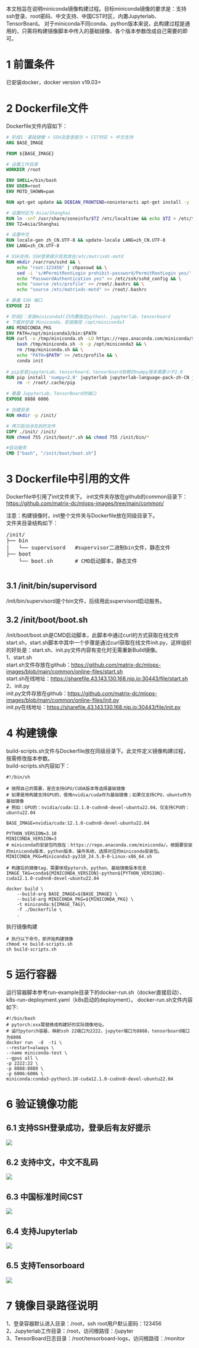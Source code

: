 本文档旨在说明miniconda镜像构建过程。目标miniconda镜像的要求是：支持ssh登录、root密码、中文支持、中国CST时区，内置Jupyterlab、TensorBoard。
对于miniconda不同conda、python版本来说，此构建过程是通用的，只需将构建镜像脚本中传入的基础镜像、各个版本参数改成自己需要的即可。

# 1 前置条件
已安装docker，docker  version v19.03+
# 2 Dockerfile文件
Dockerfile文件内容如下：

```dockerfile
# 阶段1：基础镜像 + SSH及登录提示 + CST时区 + 中文支持
ARG BASE_IMAGE

FROM ${BASE_IMAGE}

# 设置工作目录
WORKDIR /root 

ENV SHELL=/bin/bash
ENV USER=root
ENV MOTD_SHOWN=pam

RUN apt-get update && DEBIAN_FRONTEND=noninteracti apt-get install -y --no-install-recommends openssh-server locales tzdata curl vim tmux wget  && apt-get clean && rm -rf /var/lib/apt/lists/*

# 设置时区为 Asia/Shanghai
RUN ln -snf /usr/share/zoneinfo/$TZ /etc/localtime && echo $TZ > /etc/timezone
ENV TZ=Asia/Shanghai

# 设置中文
RUN locale-gen zh_CN.UTF-8 && update-locale LANG=zh_CN.UTF-8
ENV LANG=zh_CN.UTF-8

# SSH支持，SSH登录提示信息放在/etc/matrixdc-motd
RUN mkdir /var/run/sshd && \
    echo "root:123456" | chpasswd && \
    sed -i 's/#PermitRootLogin prohibit-password/PermitRootLogin yes/' /etc/ssh/sshd_config && \
    echo "PasswordAuthentication yes" >> /etc/ssh/sshd_config && \
    echo "source /etc/profile" >> /root/.bashrc && \
    echo "source /etc/matrixdc-motd" >> /root/.bashrc

# 暴露 SSH 端口
EXPOSE 22

# 阶段2：安装miniconda3(已内置指定python)、jupyterlab、tensorboard
# 下载并安装 Miniconda，安装路径 /opt/miniconda3
ARG MINICONDA_PKG
ENV PATH=/opt/miniconda3/bin:$PATH
RUN curl -o /tmp/miniconda.sh -LO https://repo.anaconda.com/miniconda/${MINICONDA_PKG} && \
    bash /tmp/miniconda.sh -b -p /opt/miniconda3 && \
    rm /tmp/miniconda.sh && \
    echo "PATH=$PATH" >> /etc/profile && \
    conda init
    
# pip安装jupyterLab、tensorboard，tensorboard依赖的numpy版本需要小于2.0
RUN pip install 'numpy<2.0' jupyterlab jupyterlab-language-pack-zh-CN jupyterlab_pygments tensorboard && \
    rm -r /root/.cache/pip

# 暴露 JupyterLab、TensorBoard的端口
EXPOSE 8888 6006

# 创建目录
RUN mkdir -p /init/

# 拷贝启动涉及到的文件
COPY ./init/ /init/
RUN chmod 755 /init/boot/*.sh && chmod 755 /init/bin/*

#启动服务
CMD ["bash", "/init/boot/boot.sh"]
```

# 3 Dockerfile中引用的文件
Dockerfile中引用了init文件夹下。
init文件夹存放在github的common目录下：https://github.com/matrix-dc/mlops-images/tree/main/common/   

注意：构建镜像时，init整个文件夹与Dockerfile放在同级目录下。    
文件夹目录结构如下：
<pre>
/init/
├── bin
│   └── supervisord   #supervisor二进制bin文件，静态文件
├── boot
    └── boot.sh       # CMD启动脚本，静态文件

</pre>

## 3.1 /init/bin/supervisord
/init/bin/supervisord是个bin文件，后续用此supervisord启动服务。  

## 3.2 /init/boot/boot.sh
/init/boot/boot.sh是CMD启动脚本，此脚本中通过curl的方式获取在线文件start.sh，start.sh脚本中其中一个步骤是通过curl获取在线文件init.py，这样组织的好处是：start.sh、init.py文件内容有变化时无需重新Build镜像。        
1、start.sh    
start.sh文件存放在github：https://github.com/matrix-dc/mlops-images/blob/main/common/online-files/start.sh              
start.sh在线地址：https://sharefile.43.143.130.168.nip.io:30443/file/start.sh               
2、init.py   
init.py文件存放在github：https://github.com/matrix-dc/mlops-images/blob/main/common/online-files/init.py                 
init.py在线地址：https://sharefile.43.143.130.168.nip.io:30443/file/init.py                

# 4 构建镜像
build-scripts.sh文件与Dockerfile放在同级目录下。此文件定义镜像构建过程，按需修改版本参数。    
build-scripts.sh内容如下：

```shell
#!/bin/sh

# 按照自己的需要，是否支持GPU/CUDA版本等选择基础镜像
# 如果是用构建支持GPU的，使用nvidia/cuda作为基础镜像；如果仅支持CPU，ubuntu作为基础镜像
# 例如：GPU的：nvidia/cuda:12.1.0-cudnn8-devel-ubuntu22.04，仅支持CPU的：ubuntu22.04

BASE_IMAGE=nvidia/cuda:12.1.0-cudnn8-devel-ubuntu22.04

PYTHON_VERSION=3.10
MINICONDA_VERSION=3
# miniconda的安装包均放在：https://repo.anaconda.com/miniconda/。根据要安装的miniconda版本、python版本、操作系统，选择对应的miniconda安装包。
MINICONDA_PKG=Miniconda3-py310_24.5.0-0-Linux-x86_64.sh

# 构建后的镜像tag，需要体现pytorch、python、基础镜像版本信息
IMAGE_TAG=conda${MINICONDA_VERSION}-python${PYTHON_VERSION}-cuda12.1.0-cudnn8-devel-ubuntu22.04

docker build \
    --build-arg BASE_IMAGE=${BASE_IMAGE} \
    --build-arg MINICONDA_PKG=${MINICONDA_PKG} \
    -t miniconda:${IMAGE_TAG}\
    -f ./Dockerfile \
    .
```

执行镜像构建
```shell
# 执行以下命令，即开始构建镜像
chmod +x build-scripts.sh
sh build-scripts.sh
```

# 5 运行容器
运行容器脚本参考run-example目录下的docker-run.sh（docker直接启动）、k8s-run-deployment.yaml（k8s启动的deployment）。
docker-run.sh文件内容如下:

```shell
#!/bin/bash
# pytorch:xxx需替换成构建好的实际镜像地址。
# 运行pytorch容器，映射ssh 22端口为2222，jupyter端口为8888，tensorboard端口为6006
docker run  -d  -ti \
--restart=always \
--name miniconda-test \
--gpus all \
-p 2222:22 \
-p 8888:8888 \
-p 6006:6006 \
miniconda:conda3-python3.10-cuda12.1.0-cudnn8-devel-ubuntu22.04
```

# 6 验证镜像功能
## 6.1 支持SSH登录成功，登录后有友好提示
<img src=".\pictures\ssh.png">

## 6.2 支持中文，中文不乱码
<img src=".\pictures\language.png">

## 6.3 中国标准时间CST
<img src=".\pictures\timezone.png">

## 6.4 支持Jupyterlab
<img src=".\pictures\jupyterlab.png">

## 6.5 支持Tensorboard
<img src=".\pictures\tensorboard.png">

# 7 镜像目录路径说明
1、登录容器默认进入目录：/root，ssh  root用户默认密码：123456       
2、Jupyterlab工作目录：/root，访问根路径：/jupyter     
3、TensorBoard日志目录：/root/tensorboard-logs，访问根路径：/monitor   